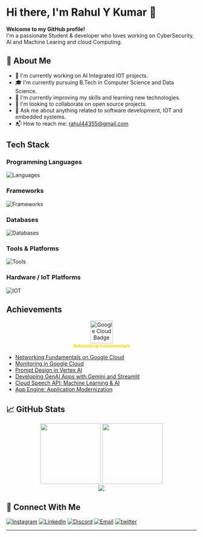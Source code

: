 # Hi there, I'm Rahul Y Kumar 👋

**Welcome to my GitHub profile!**<br>
I'm a passionate Student & developer who loves working on CyberSecurity, AI and Machine Learing and cloud Computing. 

## 🚀 About Me

- 🔐 I'm currently working on AI Integrated IOT projects.
- 🎓 I'm currently pursuing B.Tech in Computer Science and Data Science.
- 🌱 I'm currently improving my skills and learning new technologies.
- 👬 I'm looking to collaborate on open source projects.
- 💬 Ask me about anything related to software development, IOT and embedded systems.
- 📬 How to reach me: rahul44355@gmail.com  

## Tech Stack

### Programming Languages
![Languages](https://skillicons.dev/icons?i=c,cpp,python,java,html,css,js,ts)
### Frameworks
![Frameworks](https://skillicons.dev/icons?i=react,django,nodejs,express)
### Databases
![Databases](https://skillicons.dev/icons?i=mongodb,mysql)
### Tools & Platforms
![Tools](https://skillicons.dev/icons?i=vscode,figma,vercel,git,github,godot,matlab,pycharm)
### Hardware / IoT Platforms
![IOT](https://skillicons.dev/icons?i=arduino,raspberrypi,)

## Achievements

<div align="center">
  <a href="https://www.cloudskillsboost.google/public_profiles/b923aaf2-a277-42d5-8def-02a2be7719c4/badges/12837148" target="_blank">
    <img src="./assets/trophy_gold-removebg-perview.png" alt="Google Cloud Badge" width="60" height="60"/>
  </a>
  <br/>
  <sub><b><span style="color:gold;">Networking Fundamentals</span></b></sub>
</div>


- [Networking Fundamentals on Google Cloud](https://www.cloudskillsboost.google/public_profiles/b923aaf2-a277-42d5-8def-02a2be7719c4/badges/12837148)
- [Monitoring in Google Cloud](https://www.cloudskillsboost.google/public_profiles/b923aaf2-a277-42d5-8def-02a2be7719c4/badges/12834848)
- [Prompt Design in Vertex AI](https://www.cloudskillsboost.google/public_profiles/b923aaf2-a277-42d5-8def-02a2be7719c4/badges/12890351)
- [Developing GenAI Apps with Gemini and Streamlit](https://www.cloudskillsboost.google/public_profiles/b923aaf2-a277-42d5-8def-02a2be7719c4/badges/12898179)
- [Cloud Speech API: Machine Learning & AI](https://www.cloudskillsboost.google/public_profiles/b923aaf2-a277-42d5-8def-02a2be7719c4/badges/12797021)
- [App Engine: Application Modernization](https://www.cloudskillsboost.google/public_profiles/b923aaf2-a277-42d5-8def-02a2be7719c4/badges/12795793)

## 📈 GitHub Stats

<div align="center">
<img src="https://github-readme-stats.vercel.app/api?username=Rahul-Y-Kumar&show_icons=true&theme=github_dark" height="160" />
<img src="https://github-readme-stats.vercel.app/api/top-langs/?username=Rahul-Y-Kumar&layout=compact&theme=github_dark" height="160" />
</div>

<div align="center">
<img src="https://streak-stats.demolab.com?user=Rahul-Y-Kumar&theme=dark&border_radius=5&stroke=999999&border=999999&background=0d1117" />
</div>

## 🔗 Connect With Me

 [![Instagram](https://skillicons.dev/icons?i=instagram)](https://www.instagram.com/rahul_y_796/)
 [![LinkedIn](https://skillicons.dev/icons?i=linkedin)](https://www.linkedin.com/in/rahul-y-kumar-3770b732a/)
 [![Discord](https://skillicons.dev/icons?i=discord)](https://discord.com/users/rahuly0112)
 [![Email](https://skillicons.dev/icons?i=gmail)](mailto:rahul44355@gmail.com)
 [![twitter](https://skillicons.dev/icons?i=twitter)](https://x.com/RahulKumar44355)
 
---







  


